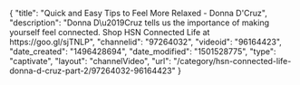 {
    "title": "Quick and Easy Tips to Feel More Relaxed - Donna D'Cruz",
    "description": "Donna D\u2019Cruz tells us the importance of making yourself feel connected. Shop HSN Connected Life at https:\/\/goo.gl\/sjTNLP",
    "channelid": "97264032",
    "videoid": "96164423",
    "date_created": "1496428694",
    "date_modified": "1501528775",
    "type": "captivate",
    "layout": "channelVideo",
    "url": "\/category\/hsn-connected-life-donna-d-cruz-part-2\/97264032-96164423"
}